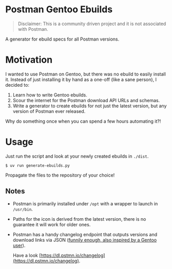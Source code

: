 # Postman Gentoo Ebuilds

> Disclaimer: This is a community driven project and it is not associated with
> Postman.

A generator for ebuild specs for all Postman versions.

# Motivation

I wanted to use Postman on Gentoo, but there was no ebuild to easily install it.
Instead of just installing it by hand as a one-off (like a sane person), I
decided to:

1. Learn how to write Gentoo ebuilds.
2. Scour the internet for the Postman download API URLs and schemas.
3. Write a generator to create ebuilds for not just the latest version, but any
   version of Postman ever released.

Why do something once when you can spend a few hours automating it?!

# Usage

Just run the script and look at your newly created ebuilds in `./dist`.

```cli
$ uv run generate-ebuilds.py
```

Propagate the files to the repository of your choice!

## Notes

- Postman is primarily installed under `/opt` with a wrapper to launch in
  `/usr/bin`.

- Paths for the icon is derived from the latest version, there is no guarantee
  it will work for older ones.

- Postman has a handy changelog endpoint that outputs versions and download
  links via JSON ([funnily enough, also inspired by a Gentoo
  user](https://github.com/postmanlabs/postman-app-support/issues/2967)).

  Have a look [https://dl.pstmn.io/changelog](https://dl.pstmn.io/changelog).
